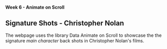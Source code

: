 #### Week 6 - Animate on Scroll
## Signature Shots - Christopher Nolan

The webpage uses the library Data Animate on Scroll to showcase the the signature _main character_ back shots in Christopher Nolan's films. 
